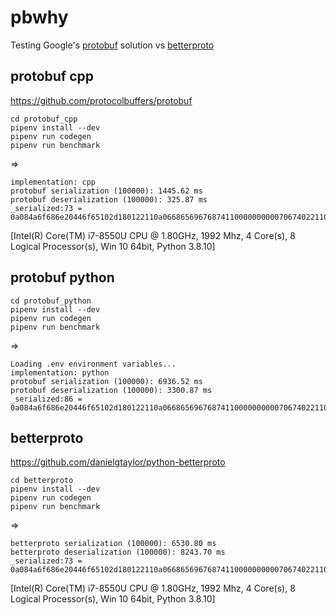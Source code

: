 # pbwhy

Testing Google's [protobuf](https://github.com/protocolbuffers/protobuf) solution
vs [betterproto](https://github.com/danielgtaylor/python-betterproto)

## protobuf cpp
https://github.com/protocolbuffers/protobuf
```
cd protobuf_cpp
pipenv install --dev
pipenv run codegen
pipenv run benchmark
```

=>

```
implementation: cpp
protobuf serialization (100000): 1445.62 ms
protobuf deserialization (100000): 325.87 ms
_serialized:73 = 0a084a6f686e20446f65102d180122110a0668656967687411000000000070674022110a067765696768741100000000008057402a110a0866616365626f6f6b12056e657665723801
```
[Intel(R) Core(TM) i7-8550U CPU @ 1.80GHz, 1992 Mhz, 4 Core(s), 8 Logical Processor(s), Win 10 64bit, Python 3.8.10]


## protobuf python

```
cd protobuf_python
pipenv install --dev
pipenv run codegen
pipenv run benchmark
```

=>

```
Loading .env environment variables...
implementation: python
protobuf serialization (100000): 6936.52 ms
protobuf deserialization (100000): 3300.87 ms
_serialized:86 = 0a084a6f686e20446f65102d180122110a0668656967687411000000000070674022110a067765696768741100000000008057402a110a0866616365626f6f6b12056e65766572320b48656c6c6f20776f726c643801
```


## betterproto
https://github.com/danielgtaylor/python-betterproto
```
cd betterproto
pipenv install --dev
pipenv run codegen
pipenv run benchmark
```

=>

```
betterproto serialization (100000): 6530.80 ms
betterproto deserialization (100000): 8243.70 ms
_serialized:73 = 0a084a6f686e20446f65102d180122110a0668656967687411000000000070674022110a067765696768741100000000008057402a110a0866616365626f6f6b12056e657665723801
```
[Intel(R) Core(TM) i7-8550U CPU @ 1.80GHz, 1992 Mhz, 4 Core(s), 8 Logical Processor(s), Win 10 64bit, Python 3.8.10]